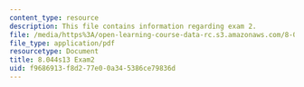 ```yaml
---
content_type: resource
description: This file contains information regarding exam 2.
file: /media/https%3A/open-learning-course-data-rc.s3.amazonaws.com/8-044-statistical-physics-i-spring-2013/f9686913f8d277e00a345386ce79836d_MIT8_044S14_exam2_04.pdf
file_type: application/pdf
resourcetype: Document
title: 8.044s13 Exam2
uid: f9686913-f8d2-77e0-0a34-5386ce79836d
---
```


